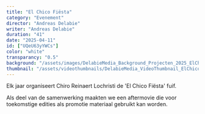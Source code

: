 ```yaml
---
title: "El Chico Fiësta"
category: "Evenement"
director: "Andreas Delabie"
writer: "Andreas Delabie"
duration: "41"
date: "2025-04-11"
id: ["UQeU63yYWCs"]
color: "white"
transparancy: "0.5"
background: "/assets/images/DelabieMedia_Background_Projecten_2025_ElChicoFiesta.jpg"
thumbnail: "/assets/videothumbnails/DelabieMedia_VideoThumbnail_ElChicoFiesta2025.jpg"
---
```

Elk jaar organiseert Chiro Reinaert Lochristi de 'El Chico Fiësta' fuif.

Als deel van de samenwerking maakten we een aftermovie die voor toekomstige edities als promotie materiaal gebruikt kan worden.